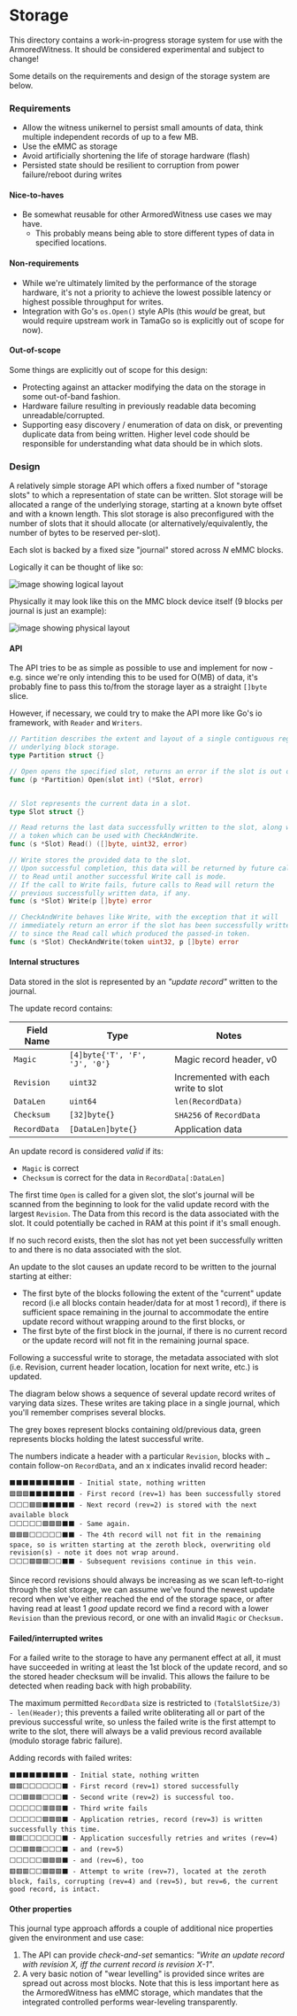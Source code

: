 # Storage

This directory contains a work-in-progress storage system for use with
the ArmoredWitness.
It should be considered experimental and subject to change!

Some details on the requirements and design of the storage system are below.

### Requirements

*   Allow the witness unikernel to persist small amounts of data, think multiple independent records of up to a few MB.
*   Use the eMMC as storage
*   Avoid artificially shortening the life of storage hardware (flash)
*   Persisted state should be resilient to corruption from power failure/reboot during writes

#### Nice-to-haves

*   Be somewhat reusable for other ArmoredWitness use cases we may have.
    *   This probably means being able to store different types of data in specified locations.

#### Non-requirements

*   While we're ultimately limited by the performance of the storage hardware, it's not a priority to achieve the lowest possible latency or highest possible throughput for writes.
*   Integration with Go's `os.Open()` style APIs (this _would_ be great, but would require upstream work in TamaGo so is explicitly out of scope for now).

#### Out-of-scope

Some things are explicitly out of scope for this design:

*   Protecting against an attacker modifying the data on the storage in some out-of-band fashion.
*   Hardware failure resulting in previously readable data becoming unreadable/corrupted.
*   Supporting easy discovery / enumeration of data on disk, or preventing duplicate data from being written. Higher level code should be responsible for understanding what data should be in which slots.

### Design

A relatively simple storage API which offers a fixed number of "storage slots" to which a representation of state can be written. Slot storage will be allocated a range of the underlying storage, starting at a known byte offset and with a known length. This slot storage is also preconfigured with the number of slots that it should allocate (or alternatively/equivalently, the number of bytes to be reserved per-slot).

Each slot is backed by a fixed size "journal" stored across _N_ eMMC blocks. 

Logically it can be thought of like so:

![image showing logical layout](images/logical_layout.png)

Physically it may look like this on the MMC block device itself (9 blocks per journal is just an example):

![image showing physical layout](images/physical_layout.png)

#### API

The API tries to be as simple as possible to use and implement for now - e.g. since we're only intending this to be used for O(MB) of data, it's probably fine to pass this to/from the storage layer as a straight `[]byte` slice.

However, if necessary, we could try to make the API more like Go's io framework, with `Reader` and `Writers`.


```go
// Partition describes the extent and layout of a single contiguous region 
// underlying block storage.
type Partition struct {}

// Open opens the specified slot, returns an error if the slot is out of bounds.
func (p *Partition) Open(slot int) (*Slot, error)


// Slot represents the current data in a slot.
type Slot struct {}

// Read returns the last data successfully written to the slot, along with 
// a token which can be used with CheckAndWrite.
func (s *Slot) Read() ([]byte, uint32, error)

// Write stores the provided data to the slot.
// Upon successful completion, this data will be returned by future calls 
// to Read until another successful Write call is mode.
// If the call to Write fails, future calls to Read will return the 
// previous successfully written data, if any.
func (s *Slot) Write(p []byte) error 

// CheckAndWrite behaves like Write, with the exception that it will 
// immediately return an error if the slot has been successfully written 
// to since the Read call which produced the passed-in token.
func (s *Slot) CheckAndWrite(token uint32, p []byte) error

```

#### Internal structures

Data stored in the slot is represented by an _"update record"_ written to the journal.

The update record contains:

Field Name   | Type                        | Notes
-------------|-----------------------------|-------------------------
`Magic`      |`[4]byte{'T', 'F', 'J', '0'}`| Magic record header, v0
`Revision`   |`uint32`                     | Incremented with each write to slot
`DataLen`    |`uint64`                     | `len(RecordData)`
`Checksum`   |`[32]byte{}`                 | `SHA256` of `RecordData`
`RecordData` |`[DataLen]byte{}`            | Application data


An update record is considered _valid_ if its:

*   `Magic` is correct
*   `Checksum` is correct for the data in `RecordData[:DataLen]`

The first time `Open` is called for a given slot, the slot's journal will be scanned from the beginning to look for the valid update record with the largest `Revision`. The Data from this record is the data associated with the slot. It could potentially be cached in RAM at this point if it's small enough.

If no such record exists, then the slot has not yet been successfully written to and there is no data associated with the slot.

An update to the slot causes an update record to be written to the journal starting at either:

*   The first byte of the blocks following the extent of the "current" update record (i.e all blocks contain header/data for at most 1 record), if there is sufficient space remaining in the journal to accommodate the entire update record without wrapping around to the first blocks, or
*   The first byte of the first block in the journal, if there is no current record or the update record will not fit in the remaining journal space.

Following a successful write to storage, the metadata associated with slot (i.e. Revision, current header location, location for next write, etc.) is updated.

The diagram below shows a sequence of several update record writes of varying data sizes. These writes are taking place in a single journal, which you'll remember comprises several blocks.

The grey boxes represent blocks containing old/previous data, green represents blocks holding the latest successful write.

The numbers indicate a header with a particular `Revision`, blocks with `…` contain follow-on `RecordData`, and an x indicates invalid record header:

```
⬛⬛⬛⬛⬛⬛⬛⬛⬛⬛ - Initial state, nothing written
🟩🟩🟩⬛⬛⬛⬛⬛⬛⬛ - First record (rev=1) has been successfully stored
⬜⬜⬜🟩🟩⬛⬛⬛⬛⬛ - Next record (rev=2) is stored with the next available block
⬜⬜⬜⬜⬜🟩🟩🟩⬛⬛ - Same again.
🟩🟩🟩⬜⬜⬜⬜⬜⬛⬛ - The 4th record will not fit in the remaining space, so is written starting at the zeroth block, overwriting old revision(s) - note it does not wrap around.
⬜⬜⬜🟩🟩🟩⬜⬜⬛⬛ - Subsequent revisions continue in this vein.
```

Since record revisions should always be increasing as we scan left-to-right through the slot storage, we can assume we've found the newest update record when we've either reached the end of the storage space, or after having read at least 1 _good_ update record we find a record with a lower `Revision` than the previous record, or one with an invalid `Magic` or `Checksum.`

#### Failed/interrupted writes

For a failed write to the storage to have any permanent effect at all, it must have succeeded in writing at least the 1st block of the update record, and so the stored header checksum will be invalid. This allows the failure to be detected when reading back with high probability.

The maximum permitted `RecordData` size is restricted to `(TotalSlotSize/3) - len(Header)`; this prevents a failed write obliterating all or part of the previous successful write, so unless the failed write is the first attempt to write to the slot, there will always be a valid previous record available (modulo storage fabric failure).

Adding records with failed writes:

```
⬛⬛⬛⬛⬛⬛⬛⬛⬛ - Initial state, nothing written
🟩🟩⬜⬜⬜⬜⬜⬜⬛ - First record (rev=1) stored successfully
⬜⬜🟩🟩🟩⬜⬜⬜⬛ - Second write (rev=2) is successful too.
⬜⬜⬜⬜⬜🟥🟥🟥⬛ - Third write fails
⬜⬜⬜⬜⬜🟩🟩🟩⬛ - Application retries, record (rev=3) is written successfully this time.
🟩🟩⬜⬜⬜⬜⬜⬜⬛ - Application succesfully retries and writes (rev=4)
⬜⬜🟩🟩🟩⬜⬜⬜⬛ - and (rev=5)
⬜⬜⬜⬜⬜🟩🟩🟩⬛ - and (rev=6), too
🟥🟥🟥⬜⬜🟩🟩🟩⬛ - Attempt to write (rev=7), located at the zeroth block, fails, corrupting (rev=4) and (rev=5), but rev=6, the current good record, is intact.
```

#### Other properties

This journal type approach affords a couple of additional nice properties given the environment and use case:

1. The API can provide _check-and-set_ semantics: _"Write an update record with revision X, iff the current record is revision X-1"_.
2. A very basic notion of "wear levelling" is provided since writes are spread out across most blocks. Note that this is less important here as the ArmoredWitness has eMMC storage, which mandates that the integrated controlled performs wear-leveling transparently.
